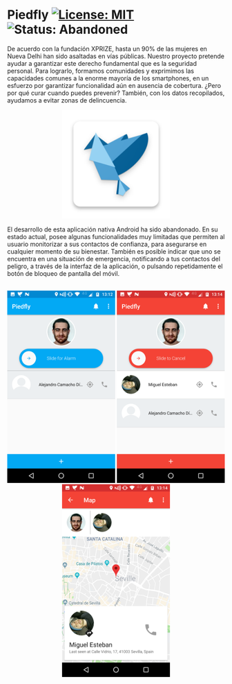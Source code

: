 # Piedfly [![License: MIT](https://img.shields.io/badge/License-MIT-yellow.svg)](https://opensource.org/licenses/MIT) ![Status: Abandoned](https://img.shields.io/badge/Status-Abandoned-red.svg)
De acuerdo con la fundación XPRIZE, hasta un 90% de las mujeres en Nueva Delhi han sido asaltadas en vías públicas. Nuestro proyecto pretende ayudar a garantizar este derecho fundamental que es la seguridad personal. Para lograrlo, formamos comunidades y exprimimos las capacidades comunes a la enorme mayoría de los smartphones, en un esfuerzo por garantizar funcionalidad aún en ausencia de cobertura. ¿Pero por qué curar cuando puedes prevenir? También, con los datos recopilados, ayudamos a evitar zonas de delincuencia.

<p align="center"><img src="/app/src/main/ic_launcher-web.png" alt="Logo" width="250"/></p>

El desarrollo de esta aplicación nativa Android ha sido abandonado. En su estado actual, posee algunas funcionalidades muy limitadas que permiten al usuario monitorizar a sus contactos de confianza, para asegurarse en cualquier momento de su bienestar. También es posible indicar que uno se encuentra en una situación de emergencia, notificando a tus contactos del peligro, a través de la interfaz de la aplicación, o pulsando repetidamente el botón de bloqueo de pantalla del móvil.
<br><br>

<p align="center">
  <img src="/app/src/main/res/Screenshot_20180818-131256.png" alt="screenshot-1" width="250"/>
  <img src="/app/src/main/res/Screenshot_20180818-131417.png" alt="screenshot-2" width="250"/>
  <img src="/app/src/main/res/Screenshot_20180818-131425.png" alt="screenshot-3" width="250"/>
</p>
